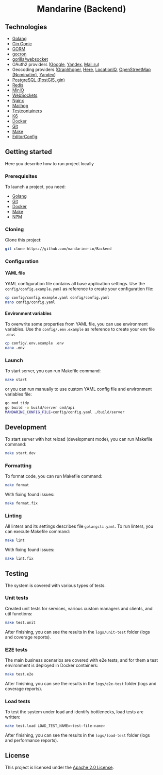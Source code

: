 <h1 id="home" align="center" style="font-weight: bold;">Mandarine (Backend)</h1>

<h2 id="technologies">Technologies</h2>

- [Golang](https://go.dev/)
- [Gin Gonic](https://gin-gonic.com/)
- [GORM](https://gorm.io/index.html)
- [gocron](https://github.com/go-co-op/gocron)
- [gorilla/websocket](https://github.com/gorilla/websocket)
- OAuth2
  providers ([Google](https://developers.google.com/identity/protocols/oauth2?hl=ru), [Yandex](https://yandex.ru/dev/id/doc/ru/concepts/ya-oauth-intro), [Mail.ru](https://help.mail.ru/developers/oauth))
- Geocoding
  providers ([Graphhoper](https://docs.graphhopper.com/), [Here](https://developer.here.com/develop/rest-apis), [LocationIQ](https://docs.locationiq.com/reference/search), [OpenStreetMap (Nominatim)](https://nominatim.org/release-docs/latest/api/Overview/), [Yandex](https://yandex.ru/dev/geocode/doc/ru/))
- [PostgreSQL (PostGIS, gin)](https://www.postgresql.org/)
- [Redis](https://redis.io/)
- [MinIO](https://min.io/)
- [WebSockets](https://developer.mozilla.org/en-US/docs/Web/API/WebSockets_API)
- [Nginx](https://nginx.org/)
- [Mailhog](https://github.com/mailhog/MailHog)
- [Testcontainers](https://testcontainers.com/)
- [K6](https://k6.io/)
- [Docker](https://www.docker.com/)
- [Git](https://git-scm.com/)
- [Make](https://www.gnu.org/software/make/)
- [EditorConfig](https://editorconfig.org/)

<h2 id="getting-started">Getting started</h2>

Here you describe how to run project locally

<h3 id="prerequisites">Prerequisites</h3>

To launch a project, you need:

- [Golang](https://go.dev/)
- [Git](https://git-scm.com/)
- [Docker](https://www.docker.com/)
- [Make](https://www.gnu.org/software/make/)
- [NPM](https://www.npmjs.com/)

<h3 id="cloning">Cloning</h3>

Сlone this project:

```bash
git clone https://github.com/mandarine-io/Backend
```

<h3 id="config">Configuration</h3>

<h4 id="yaml-file">YAML file</h4>

YAML configuration file contains all base application settings.
Use the `config/config.example.yaml` as reference to create your configuration file:

```bash
cp config/config.example.yaml config/config.yaml
nano config/config.yaml
```

<h4 id="envs">Environment variables</h4>

To overwrite some properties from YAML file, you can use environment variables.
Use the `config/.env.example` as reference to create your env file `.env`:

```bash
cp config/.env.example .env
nano .env
```

<h3 id="launch">Launch</h3>

To start server, you can run Makefile command:

```bash
make start
```

or you can run manually to use custom YAML config file and environment variables file:

```bash
go mod tidy
go build -o build/server cmd/api
MANDARINE_CONFIG_FILE=config/config.yaml ./build/server
```

<h2 id="dev">Development</h2>

To start server with hot reload (development mode), you can run Makefile command:

```bash
make start.dev
```

<h3 id="format">Formatting</h3>

To format code, you can run Makefile command:

```bash
make format
```

With fixing found issues:

```bash
make format.fix
```

<h3 id="lint">Linting</h3>

All linters and its settings describes file `golangcli.yaml`. To run linters, you can execute Makefile
command:

```bash
make lint
```

With fixing found issues:

```bash
make lint.fix
```

<h2 id="testing">Testing</h2>

The system is covered with various types of tests.

<h3 id="unit-testing">Unit tests</h3>

Created unit tests for services, various custom managers and clients, and util functions:

```bash
make test.unit
```

After finishing, you can see the results in the `logs/unit-test` folder (logs and coverage reports).

<h3 id="e2e-testing">E2E tests</h3>

The main business scenarios are covered with e2e tests, and for them a test environment is deployed in Docker
containers:

```bash
make test.e2e
```

After finishing, you can see the results in the `logs/e2e-test` folder (logs and coverage reports).

<h3 id="load-testing">Load tests</h3>

To test the system under load and identify bottlenecks, load tests are written:

```bash
make test.load LOAD_TEST_NAME=<test-file-name>
```

After finishing, you can see the results in the `logs/load-test` folder (logs and performance reports).

<h2 id="license">License</h2>

This project is licensed under the [Apache 2.0 License](https://www.apache.org/licenses/LICENSE-2.0.html).